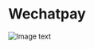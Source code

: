 # Wechatpay
![Image text](https://pay.weixin.qq.com/wiki/doc/apiv3/wxpay/assets/img/common/pay/chapter3_1_2.png)
